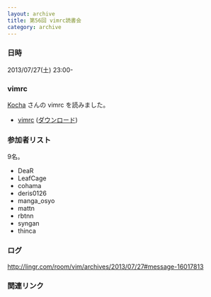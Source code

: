 ```yaml
---
layout: archive
title: 第56回 vimrc読書会
category: archive
---
```


### 日時
2013/07/27(土) 23:00-

### vimrc
[Kocha](https://github.com/Kocha) さんの vimrc を読みました。

- [vimrc](https://github.com/Kocha/dotfiles/blob/7cacf9390c5d1025909ec0109e7f264670368596/.vimrc) ([ダウンロード](https://raw.github.com/Kocha/dotfiles/7cacf9390c5d1025909ec0109e7f264670368596/.vimrc))

### 参加者リスト

9名。

- DeaR
- LeafCage
- cohama
- deris0126
- manga_osyo
- mattn
- rbtnn
- syngan
- thinca

### ログ
<http://lingr.com/room/vim/archives/2013/07/27#message-16017813>

### 関連リンク

